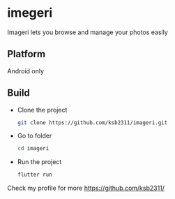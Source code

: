 # imegeri

Imageri lets you browse and manage your photos easily

## Platform

Android only

## Build

* Clone the project

    ```bash
    git clone https://github.com/ksb2311/imageri.git
    ```

* Go to folder
  
    ```bash
    cd imageri
    ```

* Run the project

  ```bash
  flutter run
  ```

Check my profile for more
<https://github.com/ksb2311/>
